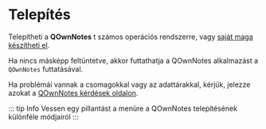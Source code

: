 # Telepítés

Telepítheti a **QOwnNotes** t számos operációs rendszerre, vagy [saját maga készítheti el](building.md).

Ha nincs másképp feltüntetve, akkor futtathatja a QOwnNotes alkalmazást a `QOwnNotes` futtatásával.

Ha problémái vannak a csomagokkal vagy az adattárakkal, kérjük, jelezze azokat a [QOwnNotes kérdések oldalon](https://github.com/pbek/QOwnNotes/issues).

::: tip Info Vessen egy pillantást a menüre a QOwnNotes telepítésének különféle módjairól :::

